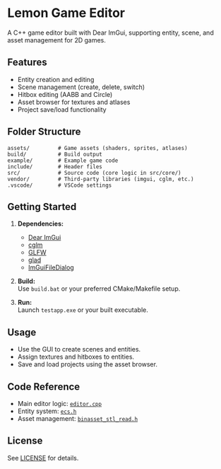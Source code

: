 # Lemon Game Editor

A C++ game editor built with Dear ImGui, supporting entity, scene, and asset management for 2D games.

## Features

- Entity creation and editing
- Scene management (create, delete, switch)
- Hitbox editing (AABB and Circle)
- Asset browser for textures and atlases
- Project save/load functionality

## Folder Structure

```
assets/         # Game assets (shaders, sprites, atlases)
build/          # Build output
example/        # Example game code
include/        # Header files
src/            # Source code (core logic in src/core/)
vendor/         # Third-party libraries (imgui, cglm, etc.)
.vscode/        # VSCode settings
```

## Getting Started

1. **Dependencies:**  
   - [Dear ImGui](vendor/imgui/)  
   - [cglm](vendor/cglm/)  
   - [GLFW](vendor/GLFW/)  
   - [glad](vendor/glad/)  
   - [ImGuiFileDialog](vendor/aiekick/ImGuiFileDialog/)

2. **Build:**  
   Use `build.bat` or your preferred CMake/Makefile setup.

3. **Run:**  
   Launch `testapp.exe` or your built executable.

## Usage

- Use the GUI to create scenes and entities.
- Assign textures and hitboxes to entities.
- Save and load projects using the asset browser.

## Code Reference

- Main editor logic: [`editor.cpp`](src/core/editor.cpp)
- Entity system: [`ecs.h`](src/core/entity/ecs.h)
- Asset management: [`binasset_stl_read.h`](src/binassets/binasset_stl_read.h)

## License

See [LICENSE](LICENSE) for details.
